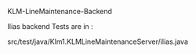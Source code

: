KLM-LineMaintenance-Backend

Ilias backend Tests are in :

src/test/java/Klm1.KLMLineMaintenanceServer/ilias.java
